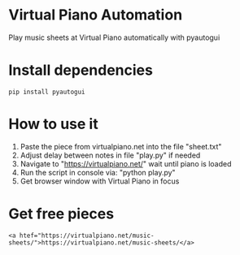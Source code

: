 # Virtual Piano Automation
Play music sheets at Virtual Piano automatically with pyautogui

# Install dependencies
    pip install pyautogui

# How to use it
1. Paste the piece from virtualpiano.net
   into the file "sheet.txt"
2. Adjust delay between notes in file "play.py"
   if needed
3. Navigate to "https://virtualpiano.net/"
   wait until piano is loaded
4. Run the script in console via: "python play.py"
5. Get browser window with Virtual Piano in focus

# Get free pieces
    <a htef="https://virtualpiano.net/music-sheets/">https://virtualpiano.net/music-sheets/</a>
